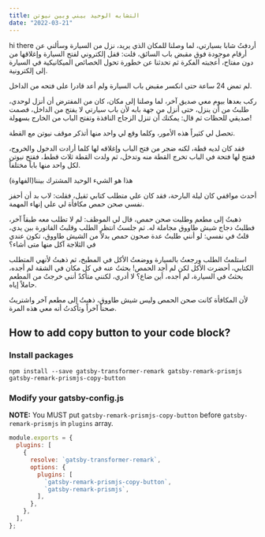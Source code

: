```yaml
---
title: التشابه الوحيد بيني وبين نيوتن
date: "2022-03-21"
---
```


hi there
أردفتُ شابا بسيارتي، لما وصلنا للمكان الذي يريد، نزل من السيارة وسألني عن أرقام موجودة فوق مقبض باب السائق، قلت: قفل إلكتروني لفتح السيارة وإغلاقها من دون مفتاح، أعجبته الفكرة ثم تحدثنا عن خطورة تحول الخصائص الميكانيكية في السيارة إلى إلكترونية.



لم تمض 24 ساعة حتى انكسر مقبض باب السيارة ولم أعد قادرا على فتحه من الداخل.



ركب بعدها بيوم معي صديق آخر، لما وصلنا إلى مكان، كان من المفترض أن أنزل لوحدي، طلبتُ من أن ينزل، حتى أنزل من جهة بابه لأن باب سيارتي لا يفتح من الداخل، فصمت صديقي للحظات ثم قال: يمكنك أن تنزل الزجاج النافذة وتفتح الباب من الخارج بسهولة!



تحصل لي كثيراً هذه الأمور، وكلما وقع لي واحد منها أتذكر موقف نيوتن مع القطة.

فقد كان لديه قطة، لكنه ضجر من فتح الباب وإغلاقه لها كلما أرادت الدخول والخروج، ففتح لها فتحة في الباب تخرج القطة منه وتدخل، ثم ولدت القطة ثلاث قطط، ففتح نيوتن لكل واحد منها باباً مختلفاً.

هذا هو الشيء الوحيد المشترك بيننا(الفهاوة)

أحدث مواقفي كان ليلة البارحة، فقد كان علي متطلب كتابي ثقيل، فقلت: لاب بد أن أحفز نفسي صحن حمص مكافأة لي علي إنهاء المهمة.

 ذهبتُ إلى مطعم وطلبت صحن حمص، قال لي الموظف: لم لا تطلب معه طبقاً آخر، فطلبتُ دجاج شيش طاووق مجاملة له.
ثم جلستُ انتظر الطلب وقلبتُ الفاتورة بين يدي، قلتُ في نفسي: لو أنني طلبتُ عدة صحون حمص بدلاً من الشيش طاووق، تكون عندي في الثلاجة آكل منها متى أشاء؟



استلمتُ الطلب ورجعتُ بالسيارة ووضعتُ الأكل في المطبخ، ثم ذهبتُ لأنهي المتطلب الكتابي، أحضرت الأكل لكن لم أجد الحمص!
بحثتُ عنه في كل مكان في الشقة لم أجده، بحثتُ في السيارة، لم أجده، أين ضاع؟ لا أدري، لكنني متأكدٌ أنني خرجتُ من المطعم حاملاً إياه.

لأن المكافأة كانت صحن الحمص وليس شيش طاووق، ذهبتُ إلى مطعم آخر واشتريتُ صحناً آخراً وتأكدتُ أنه معي هذه المرة.
## How to add copy button to your code block?

### Install packages

```shell
npm install --save gatsby-transformer-remark gatsby-remark-prismjs gatsby-remark-prismjs-copy-button
```

### Modify your gatsby-config.js

**NOTE:** You MUST put `gatsby-remark-prismjs-copy-button` before `gatsby-remark-prismjs` in `plugins` array.

```javascript
module.exports = {
  plugins: [
    {
      resolve: `gatsby-transformer-remark`,
      options: {
        plugins: [
          `gatsby-remark-prismjs-copy-button`,
          `gatsby-remark-prismjs`,
        ],
      },
    },
  ],
};
```
